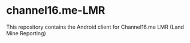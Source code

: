 channel16.me-LMR
================

This repository contains the Android client for Channel16.me LMR (Land Mine Reporting)
